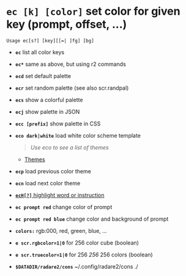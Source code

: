 <!-- TITLE: ec -->

#  **`ec [k] [color]`** set color for given key (prompt, offset, ...)


```text
Usage ec[s?] [key][[=| ]fg] [bg]
```


- **`ec`** list all color keys
- **`ec*`** same as above, but using r2 commands
- **`ecd`** set default palette
- **`ecr`** set random palette (see also scr.randpal)
- **`ecs`** show a colorful palette
- **`ecj`** show palette in JSON
- **`ecc [prefix]`** show palette in CSS
- **`eco dark|white`** load white color scheme template
  > _Use eco to see a list of themes_

    - [Themes](/themes)

- **`ecp`** load previous color theme
- **`ecn`** load next color theme

- [ **`ecH[?]`** highlight word or instruction](/options/e/ec/ec_cap_H)

- **`ec prompt red`** change color of prompt
- **`ec prompt red blue`** change color and background of prompt
- **`colors:`** rgb:000, red, green, blue, ...
- **`e scr.rgbcolor=1|0`** for 256 color cube (boolean)
- **`e scr.truecolor=1|0`** for 256 _256_ 256 colors (boolean)
- **`$DATADIR/radare2/cons`** ~/.config/radare2/cons ./